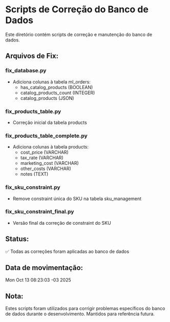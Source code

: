 # Scripts de Correção do Banco de Dados

Este diretório contém scripts de correção e manutenção do banco de dados.

## Arquivos de Fix:

### fix_database.py
- Adiciona colunas à tabela ml_orders:
  - has_catalog_products (BOOLEAN)
  - catalog_products_count (INTEGER)
  - catalog_products (JSON)

### fix_products_table.py
- Correção inicial da tabela products

### fix_products_table_complete.py
- Adiciona colunas à tabela products:
  - cost_price (VARCHAR)
  - tax_rate (VARCHAR)
  - marketing_cost (VARCHAR)
  - other_costs (VARCHAR)
  - notes (TEXT)

### fix_sku_constraint.py
- Remove constraint única do SKU na tabela sku_management

### fix_sku_constraint_final.py
- Versão final da correção de constraint do SKU

## Status:
✅ Todas as correções foram aplicadas ao banco de dados

## Data de movimentação:
Mon Oct 13 08:23:03 -03 2025

## Nota:
Estes scripts foram utilizados para corrigir problemas específicos do banco de dados durante o desenvolvimento. Mantidos para referência futura.
